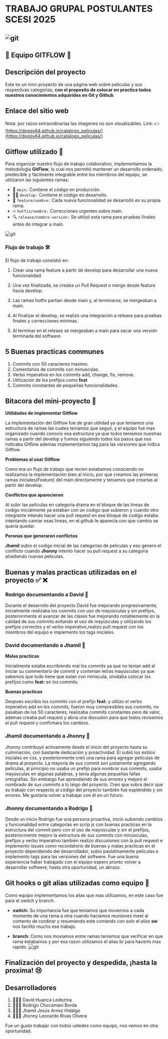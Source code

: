 # TRABAJO GRUPAL POSTULANTES SCESI 2025

![git](img/scesi.png)
---
## 💯 Equipo **GITFLOW** 💯
## Descripción del proyecto
Este es un mini-proyecto de una página web sobre peliculas y sus respectivas categorias, **con el proposito de colocar en practica todos nuestros conocimientos adquiridos en Git y Github**.

## Enlace del sitio web
Nota: por razos extraordinarias las imagenes no son visualizables.
Link: 👉[https://doggy64.github.io/catalogo_peliculas/](https://doggy64.github.io/catalogo_peliculas/)



## Gitflow utilizado 🌟

Para organizar nuestro flujo de trabajo colaborativo, implementamos la metodología **GitFlow**, lo cual nos permitió mantener un desarrollo ordenado, predecible y fácilmente integrable entre los miembros del equipo, se utilizaron las siguientes ramas:

* 🌳 `main:` Contiene el código en producción. 
* 🧑‍💻 `develop:` Contiene el código en desarrollo. 
* 🌿 `feature/nombre:` Cada nueva funcionalidad se desarrolló en su propia rama. 
* 🔥 `hotfix/nombre:` Correcciones urgentes sobre main. 
* 🔍 `release/nombre-versión:` Se utilizó esta rama para pruebas finales antes de integrar a main. 

![git](img/gitflow.png)

### Flujo de trabajo 🛠️

El flujo de trabajo consistió en:
1. Crear una rama feature a partir de develop para desarrollar una nueva funcionalidad.

2. Una vez finalizada, se creaba un Pull Request o merge desde feature hacia develop.

3. Las ramas hotfix partían desde main y, al terminarse, se mergeaban a main.

4. Al finalizar el develop, se realizó una integración a release para pruebas finales y correcciones minimas.

5. Al terminar en el release se mergeaban a main para sacar una versión terminada del software.

## 5 Buenas practicas communes
1. Commits con 50 caracteres maximo.
2. Comentarios de commits con minusculas.
3. Verbo imperativo en los commits add, change, fix, remove.
4. Utilización de los prefijos como **feat**
5. Commits constantes de pequeñas funcionalidades.
## Bitacora del mini-proyecto 📘

**Utilidades de implementar Gitflow**

La implementación del Gitflow fue de gran utilidad ya que teniamos una estructura de ramas las cuales teniamos que seguir, y el equipo fue mas organizado cuando conocio esa estructura ya que todos teniamos nuestras ramas a partir del develop y fuimos siguiendo todos los pasos que nos indicaba Gitflow ademas implementamos tag para las versiones que indica Gitflow.

**Problemas al usar Gitflow**

Como era un flujo de trabajo que recien estabamos conociendo no realizamos la implementación bien al inicio, por que creamos las primeras ramas iniciales(Feature) del main directamente y teniamos que crearlas al partir del develop.

**Conflictos que aparecieron**

Al subir las peliculas en categoria drama en el bloque de las lineas de codigo inicialmente ya estaban con un codigo que subieron y cuando otro integrante intendo hacer una pull request en ese bloque de codigo estaba intentando camiar esas lineas, en el github le aparecia con que cambio se queria quedar.

**Peronas que generaron conflictos**

**Jhamil** subio el codigo inicial de las categorias de peliculas y eso genero el conflicto cuando **Jhonny** intento hacer su pull request a su categoria añadiendo nuevas peliculas.

## Buenas y malas practicas utilizadas en el proyecto ✅ ❌

### Rodrigo documentando a David 👀

Durante el desarrollo del proyecto David fue mejorando progresivamente, inicialmente realizaba los commits con uso de mayúsculas y sin prefijos, posteriormente el avanzar de las clases fue mejorando notablemente en la calidad de sus commits evitando el uso de mayúsculas y utilizando los prefijos correctos y el verbo imperativo,realizo pull request con los miembros del equipo e implemento los tags iniciales.


### David documentando a Jhamil 👀

**Malas practicas**

Inicialmente estaba escribiendo mal los commits ya que no tenian add al iniciar su commentario de commit y contenian letras mayusculas ya que sabemos que todo tiene que estan con miniscula, olvidaba colocar los prefijos como **feat:** en los commits.

**Buenas practicas**

Despues escribio los commits con el prefijo **feat:** y utilizo el verbo imperativo add en los commits, fueron muy compresibles sus commits, no pasaban de los 50 caracteres, realizaba commits constantes pero de valor, ademas creaba pull request y abria una discusión para que todos revisemos el pull request y confirmara los cambios.



### Jhamil documentando a Jhonny 👀

Jhonny contribuyó activamente desde el inicio del proyecto hasta su culminación, con bastante dedicación y proactividad. El subió los estilos iniciales en css, y posteriormente creó una rama para agregar películas de drama al proyecto. La mayoría de sus commit son justamente agregando películas, al principio no usaba un prefijo para nombrar sus commits, usaba mayúsculas en algunas palabras, y tenía algunas pequeñas fallas ortográfias. Sin embargo fue aprendiendo de sus errores y mejoró el nombrado de sus commits a lo largo del proyecto. Creo que sobra decir que su trabajo con respecto al código del proyecto también fue espléndido y sin errores. Me gustaría volver a trabajar con él en un futuro.

### Jhonny documentando a Rodrigo 👀
Desde un inicio Rodrigo fue una persona proactiva, inicio subiendo cambios y funcionalidad entre categorías en scrip js con buenas practicas en la estructura del commit pero con el uso de mayúsculas y sin el prefijos, posteriormente mejoro la estructura de sus commits con minúsculas, prefijos y verbo imperativo también realizo discusiones con la pull request e implemento issues como recordatorio de buenas y malas practicas en el proyecto dependiendo del desarrollador, subio paulatinamente peliculas e implemento tags para las versiones del softwere.
Fue una buena experiencia haber trabajado con el equipo espero pronto volver a desarrollar softwere, hasta otra oportunidad, un abrazo.

## Git hooks o git alias utilizadas como equipo 👥
Como equipo implementamos los alias que mas utilizamos, en este caso fue para el switch y branch.
* **switch:** Su importancia fue que teniamos que movernos a cada momento de una rama a otra cuando haciamos reuniones meet al comento de cordinar y resumiendo este comando con solo el alias **sw** nos facilito mucho ese trabajo.

* **branch:** Como nos moviamos entre ramas teniamos que verificar en que rama estabamos y por esa razon utilizamos el alias br para hacerlo mas rapido.
![git](img/alias.png)

## Finalización del proyecto y despedida, ¡hasta la proxima! 😢

## Desarrolladores

1. 👨‍💻😸 David Huanca Ledezma 
2. 👨‍💻🐶 Rodrigo Chocamani Borda
3. 👨‍💻🐆 Jhamil Jesús Arnez Hidalgo
4. 👨‍💻🦭 Jhonny Leonardo Rivas Olivera 

Fue un gusto trabajar con todos ustedes como equipo, nos vemos en otra oportunidad.
